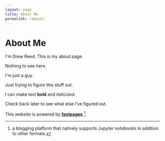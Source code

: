 ```yaml
---
layout: page
title: About Me
permalink: /about/
---
```

# About Me

I'm Drew Reed. This is my about page.

Nothing to see here.

I'm just a guy.

Just trying to figure this stuff out.

I can make text **bold** and *italicized*.

Check back later to see what else I've figured out.

This website is powered by **[fastpages](https://github.com/fastai/fastpages)** [^1].



[^1]:a blogging platform that natively supports Jupyter notebooks in addition to other formats.
